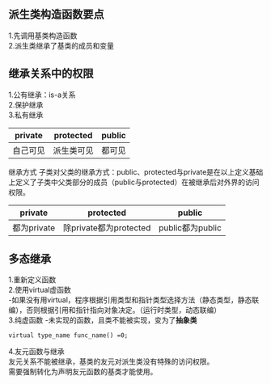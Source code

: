 ## 派生类构造函数要点 ##  
1.先调用基类构造函数  
2.派生类继承了基类的成员和变量  
## 继承关系中的权限 ##  
1.公有继承：is-a关系  
2.保护继承  
3.私有继承   


private | protected | public  
-|-|-  
自己可见|派生类可见|都可见  

继承方式
子类对父类的继承方式：public、protected与private是在以上定义基础上定义了子类中父类部分的成员（public与protected）在被继承后对外界的访问权限。

private | protected | public    
-|-|-  
都为private|除private都为protected|public都为public    


## 多态继承 ##  
1.重新定义函数  
2.使用virtual虚函数  
-如果没有用virtual，程序根据引用类型和指针类型选择方法（静态类型，静态联编），否则根据引用和指针指向对象决定。（运行时类型，动态联编）  
3.纯虚函数
-未实现的函数，且类不能被实现，变为了**抽象类**  
    
    virtual type_name func_name() =0;
4.友元函数与继承  
友元关系不能被继承，基类的友元对派生类没有特殊的访问权限。  
需要强制转化为声明友元函数的基类才能使用。  

